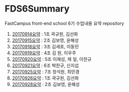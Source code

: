 # FDS6Summary
FastCampus front-end school 6기 수업내용 요약 repository

1. [20170914요약](20170914/20170914.md) : 1조 곽규원, 김선화
1. [20170915요약](20170915/20170915.md) : 2조 김보영, 윤혜성
1. [20170918요약](20170918/20170918.md) : 3조 김세호, 이동민
1. [20170919요약](20170919/20170919.md) : 4조 김  원, 이우주
1. [20170920요약](20170920/20170920.md) : 5조 이재성, 제  일, 이찬규
1. [20170921요약](20170921/20170921.md) : 6조 박찬규, 신지섭
1. [20170925요약](20170925/20170925.md) : 7조 정석원, 최민경
1. [20170926요약](20170926/20170926.md) : 1조 곽규원, 김선화
1. [20170928요약](20170928/20170928.md) : 2조 김보영, 윤혜성